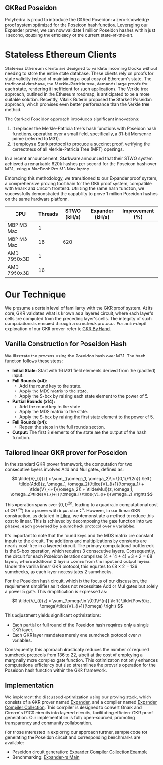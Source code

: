 GKRed Poseidon
------

Polyhedra is proud to introduce the GKRed Poseidon: a zero-knowledge proof system optimized for the Poseidon hash function. Leveraging our Expander prover, we can now validate 1 million Poseidon hashes within just 1 second, doubling the efficiency of the current state-of-the-art.

# Stateless Ethereum Clients

Stateless Ethereum clients are designed to validate incoming blocks without needing to store the entire state database. These clients rely on proofs for state validity instead of maintaining a local copy of Ethereum's state. The traditional database, the Merkle-Patricia tree, demands large proofs for each state, rendering it inefficient for such applications. The Verkle tree approach, outlined in the Ethereum roadmap, is anticipated to be a more suitable solution. Recently, Vitalik Buterin proposed the Starked Poseidon approach, which promises even better performance than the Verkle tree method.

The Starked Poseidon approach introduces significant innovations:
1. It replaces the Merkle-Patricia tree's hash functions with Poseidon hash functions, operating over a small field, specifically, a 31-bit Mersenne prime (referred to M31).
2. It employs a Stark protocol to produce a succinct proof, verifying the correctness of all Merkle-Patricia Tree (MPT) openings.

In a recent announcement, Starkware announced that their STWO system achieved a remarkable 620k hashes per second for the Poseidon hash over M31, using a MacBook Pro M3 Max laptop.

Embracing this methodology, we transitioned to our Expander proof system, a comprehensive proving toolchain for the GKR proof system, compatible with Gnark and Circom frontend. Utilizing the same hash function, we successfully demonstrated the capability to prove 1 million Poseidon hashes on the same hardware platform.

| CPU           | Threads | STWO (kH/s) | Expander (kH/s) | Improvement (%) |
|---------------|---------|-------------|-----------------|-----------------|
|MBP M3 Max     | 1       |             |                 |                 |
|MBP M3 Max     | 16      | 620         |                 |                 |
|AMD 7950x3D    | 1       |             |                 |                 |
|AMD 7950x3D    | 16      |             |                 |                 |

# Our Technique
We presume a certain level of familiarity with the GKR proof system. At its core, GKR validates what is known as a layered circuit, where each layer's cells are computed from the preceding layer's cells. The integrity of such computations is ensured through a sumcheck protocol. For an in-depth exploration of our GKR prover, refer to [GKR By Hand](https://github.com/PolyhedraZK/blogs/blob/gkr-poseidon/blogs/gkr-by-hand.md).

## Vanilla Construction for Poseidon Hash

We illustrate the process using the Poseidon hash over M31. The hash function follows these steps:
- **Initial State:** Start with 16 M31 field elements derived from the (padded) input. 
- **Full Rounds (x4):**
    - Add the round key to the state.
    - Apply the MDS matrix to the state.
    - Apply the S-box by raising each state element to the power of 5.
- **Partial Rounds (x14):**
    - Add the round key to the state.
    - Apply the MDS matrix to the state.
    - Apply the S-box by raising the first state element to the power of 5.
- **Full Rounds (x4):**
    - Repeat the steps in the full rounds section.
- **Output:** The first 8 elements of the state are the output of the hash function.

## Tailored linear GKR prover for Poseidon
In the standard GKR prover framework, the computation for two consecutive layers involves Add and Mul gates, defined as:

$$
\tilde{V}_{i}(z) = \sum_{(\omega_1, \omega_2)\in \{0,1\}^{2n}} \left(
\tilde{Add}(z, \omega_1, \omega_2)(\tilde{V}_{i+1}(\omega_1) + \tilde{V}_{i+1}(\omega_2)) + \tilde{Mul}(z, \omega_1, \omega_2)\tilde{V}_{i+1}(\omega_1) \tilde{V}_{i+1}(\omega_2) \right)
$$

This operation spans over $\{0,1\}^{2n}$, leading to a quadratic computational cost of $O(2^{2n})$ for a prover with input size $2^n$. However, in our linear GKR construction, as detailed in [Libra](https://eprint.iacr.org/2019/317.pdf), we demonstrate a method to reduce this cost to linear. This is achieved by decomposing the gate function into two phases, each governed by a sumcheck protocol over $n$ variables.


It's important to note that the round keys and the MDS matrix are constant inputs to the circuit. The additions and multiplications by constants are nearly cost-free in a layered circuit. The primary computational bottleneck is the S-box operation, which requires 3 consecutive layers. Consequently, the circuit for each Poseidon iteration comprises $(4 + 14 + 4) \times 3 + 2 = 68$ layers, where additional 2 layers comes from the input and output layers. Under the vanilla linear GKR protocol, this equates to $68 \times 2 = 136$ sumchecks, as each layer necessitates $2$ sumchecks.

For the Poseidon hash circuit, which is the focus of our discussion, the requirement simplifies as it does not necessitate Add or Mul gates but solely a power 5 gate. This simplification is expressed as:

$$
\tilde{V}_{i}(z) = \sum_{\omega\in \{0,1\}^{n}} \left(
\tilde{Pow5}(z, \omega)\tilde{V}_{i+1}(\omega) \right)
$$

This adjustment yields significant optimizations:
- Each partial or full round of the Poseidon hash requires only a single GKR layer.
- Each GKR layer mandates merely one sumcheck protocol over $n$ variables.

Consequently, this approach drastically reduces the number of required sumcheck protocols from 136 to 22, albeit at the cost of employing a marginally more complex gate function. This optimization not only enhances computational efficiency but also streamlines the prover's operation for the Poseidon hash function within the GKR framework.


## Implementation

We implement the discussed optimization using our proving stack, which consists of a GKR prover named [Expander](https://github.com/PolyhedraZK/Expander-rs), and a compiler named [Expander Compiler Collection](https://github.com/PolyhedraZK/ExpanderCompilerCollection). This compiler is designed to convert Gnark and Circom's R1CS circuits into layered circuits, facilitating efficient GKR proof generation. Our implementation is fully open-sourced, promoting transparency and community collaboration.

For those interested in exploring our approach further, sample code for generating the Poseidon circuit and corresponding benchmarks are available:
- Poseidon circuit generation: [Expander Compiler Collection Example](https://github.com/PolyhedraZK/ExpanderCompilerCollection/blob/master/examples/poseidon_m31/main.go)
- Benchmarking: [Expander-rs Main](https://github.com/PolyhedraZK/Expander-rs/blob/main/src/main.rs)